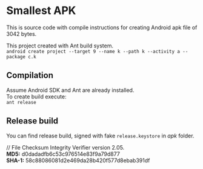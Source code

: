 Smallest APK
=============

This is source code with compile instructions for creating Android apk file of 3042 bytes.

This project created with Ant build system.<br>
```android create project --target 9 --name k --path k --activity a --package c.k```

## Compilation ##

Assume Android SDK and Ant are already installed.<br>
To create build execute:<br>
```ant release```

## Release build ##
You can find release build, signed with fake ```release.keystore``` in *apk* folder.

// File Checksum Integrity Verifier version 2.05.<br>
**MD5:** d0dadadfb6c53c976514e83f9a79d877<br>
**SHA-1:** 58c88086081d2e469da28b420f577d8ebab391df
